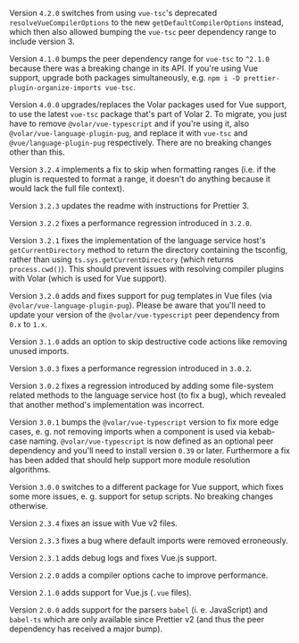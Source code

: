 Version `4.2.0` switches from using `vue-tsc`'s deprecated `resolveVueCompilerOptions` to the new `getDefaultCompilerOptions` instead, which then also allowed bumping the `vue-tsc` peer dependency range to include version 3.

Version `4.1.0` bumps the peer dependency range for `vue-tsc` to `^2.1.0` because there was a breaking change in its API. If you're using Vue support, upgrade both packages simultaneously, e.g. `npm i -D prettier-plugin-organize-imports vue-tsc`.

Version `4.0.0` upgrades/replaces the Volar packages used for Vue support, to use the latest `vue-tsc` package that's part of Volar 2. To migrate, you just have to remove `@volar/vue-typescript` and if you're using it, also `@volar/vue-language-plugin-pug`, and replace it with `vue-tsc` and `@vue/language-plugin-pug` respectively. There are no breaking changes other than this.

Version `3.2.4` implements a fix to skip when formatting ranges (i.e. if the plugin is requested to format a range, it doesn't do anything because it would lack the full file context).

Version `3.2.3` updates the readme with instructions for Prettier 3.

Version `3.2.2` fixes a performance regression introduced in `3.2.0`.

Version `3.2.1` fixes the implementation of the language service host's `getCurrentDirectory` method to return the directory containing the tsconfig, rather than using `ts.sys.getCurrentDirectory` (which returns `process.cwd()`). This should prevent issues with resolving compiler plugins with Volar (which is used for Vue support).

Version `3.2.0` adds and fixes support for pug templates in Vue files (via `@volar/vue-language-plugin-pug`). Please be aware that you'll need to update your version of the `@volar/vue-typescript` peer dependency from `0.x` to `1.x`.

Version `3.1.0` adds an option to skip destructive code actions like removing unused imports.

Version `3.0.3` fixes a performance regression introduced in `3.0.2`.

Version `3.0.2` fixes a regression introduced by adding some file-system related methods to the language service host (to fix a bug), which revealed that another method's implementation was incorrect.

Version `3.0.1` bumps the `@volar/vue-typescript` version to fix more edge cases, e. g. not removing imports when a component is used via kebab-case naming. `@volar/vue-typescript` is now defined as an optional peer dependency and you'll need to install version `0.39` or later. Furthermore a fix has been added that should help support more module resolution algorithms.

Version `3.0.0` switches to a different package for Vue support, which fixes some more issues, e. g. support for setup scripts. No breaking changes otherwise.

Version `2.3.4` fixes an issue with Vue v2 files.

Version `2.3.3` fixes a bug where default imports were removed erroneously.

Version `2.3.1` adds debug logs and fixes Vue.js support.

Version `2.2.0` adds a compiler options cache to improve performance.

Version `2.1.0` adds support for Vue.js (`.vue` files).

Version `2.0.0` adds support for the parsers `babel` (i. e. JavaScript) and `babel-ts` which are only available since Prettier v2 (and thus the peer dependency has received a major bump).
